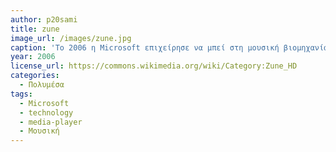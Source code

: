 ```yaml
---
author: p20sami
title: zune
image_url: /images/zune.jpg
caption: 'Το 2006 η Microsoft επιχείρησε να μπεί στη μουσική βιομηχανία, μέσω των πολυμεσικών προιόντων υλικού και λογισμικού zune. Κίνηση που όμως αποδείχθηκε μη επιτυχημένη καθώς μερικά χρόνια αργότερα, όλα τα προιόντα αποσύρθηκαν.'
year: 2006
license_url: https://commons.wikimedia.org/wiki/Category:Zune_HD
categories:
  - Πολυμέσα
tags:
  - Microsoft
  - technology
  - media-player
  - Μουσική
---
```

